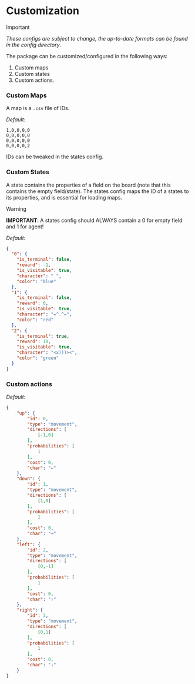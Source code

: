 # Customization
> [!IMPORTANT]
> *These configs are subject to change, the up-to-date formats can be found in the config directory*.

The package can be customized/configured in the following ways:
1. Custom maps
2. Custom states
3. Custom actions.

### Custom Maps

A map is a `.csv` file of IDs. 

*Default:*
```csv
1,0,0,0,0
0,0,0,0,0
0,0,0,0,0
0,0,0,0,2
```
IDs can be tweaked in the states config.

### Custom States
A state contains the properties of a field on the board (note that this contains the empty field/state). The states config maps the ID of a states to its properties, and is essential for loading maps.

> [!WARNING]
> **IMPORTANT**: A states config should ALWAYS contain a 0 for empty field and 1 for agent!

*Default:*
```json
{
  "0": {
    "is_terminal": false,
    "reward": -1,
    "is_visitable": true,
    "character": " ",
    "color": "blue"
  },
  "1": {
    "is_terminal": false,
    "reward": 0,
    "is_visitable": true,
    "character": "=^.^=",
    "color": "red"
  },
  "2": {
    "is_terminal": true,
    "reward": 10,
    "is_visitable": true,
    "character": "<x)))><",
    "color": "green"
  }
}
```
### Custom actions
*Default:*
```json
{
    "up": {
        "id": 0,
        "type": "movement",
        "directions": [
            [-1,0]
        ],
        "probabilities": [
            1
        ],
        "cost": 0,
        "char": "←"
    },
    "down": {
        "id": 1,
        "type": "movement",
        "directions": [
            [1,0]
        ],
        "probabilities": [
            1
        ],
        "cost": 0,
        "char": "→"
    },
    "left": {
        "id": 2,
        "type": "movement",
        "directions": [
            [0,-1]
        ],
        "probabilities": [
            1
        ],
        "cost": 0,
        "char": "↑"
    },
    "right": {
        "id": 3,
        "type": "movement",
        "directions": [
            [0,1]
        ],
        "probabilities": [
            1
        ],
        "cost": 0,
        "char": "↓"
    }
}
```


